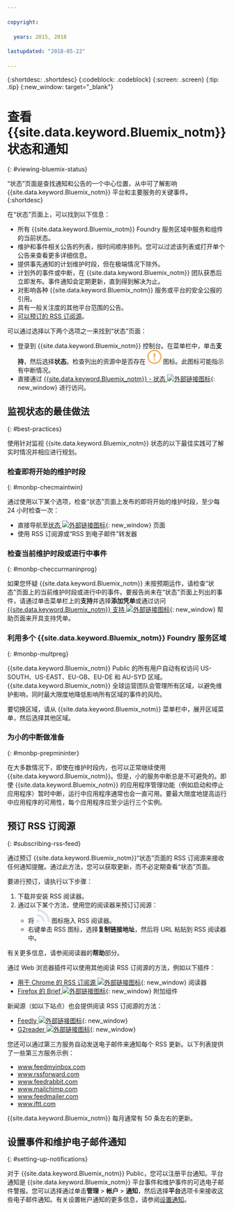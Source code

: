 ```yaml
---

copyright:

  years: 2015, 2018

lastupdated: "2018-05-22"

---
```


{:shortdesc: .shortdesc}
{:codeblock: .codeblock}
{:screen: .screen}
{:tip: .tip}
{:new_window: target="_blank"}

# 查看 {{site.data.keyword.Bluemix_notm}} 状态和通知
{: #viewing-bluemix-status}

“状态”页面是查找通知和公告的一个中心位置，从中可了解影响 {{site.data.keyword.Bluemix_notm}} 平台和主要服务的关键事件。
{:shortdesc}

在“状态”页面上，可以找到以下信息：

  * 所有 {{site.data.keyword.Bluemix_notm}} Foundry 服务区域中服务和组件的当前状态。
  * 维护和事件相关公告的列表，按时间顺序排列。您可以过滤该列表或打开单个公告来查看更多详细信息。
  * 提供事先通知的计划维护时段，但在极端情况下除外。
  * 计划外的事件或中断，在 {{site.data.keyword.Bluemix_notm}} 团队获悉后立即发布。事件通知会定期更新，直到得到解决为止。
  * 对影响各种 {{site.data.keyword.Bluemix_notm}} 服务或平台的安全公报的引用。
  * 具有一般关注度的其他平台范围的公告。
  * [可以预订的 RSS 订阅源](#subscribing-rss-feed)。

可以通过选择以下两个选项之一来找到“状态”页面：

  * 登录到 {{site.data.keyword.Bluemix_notm}} 控制台。在菜单栏中，单击**支持**，然后选择**状态**。检查列出的资源中是否存在 ![某些问题](images/some_issues.svg) 图标。此图标可能指示有中断情况。
  * 直接通过 [{{site.data.keyword.Bluemix_notm}} - 状态 ![外部链接图标](../icons/launch-glyph.svg "外部链接图标")](https://console.bluemix.net/status){: new_window} 进行访问。


## 监视状态的最佳做法
{: #best-practices}

使用针对监视 {{site.data.keyword.Bluemix_notm}} 状态的以下最佳实践可了解实时情况并相应进行规划。

### 检查即将开始的维护时段
{: #monbp-checmaintwin}

通过使用以下某个选项，检查“状态”页面上发布的即将开始的维护时段，至少每 24 小时检查一次：
* 直接导航至[状态 ![外部链接图标](../icons/launch-glyph.svg "外部链接图标")](https://console.bluemix.net/status){: new_window} 页面
* 使用 RSS 订阅源或“RSS 到电子邮件”转发器

### 检查当前维护时段或进行中事件
{: #monbp-checcurmaninprog}

如果您怀疑 {{site.data.keyword.Bluemix_notm}} 未按预期运作，请检查“状态”页面上的当前维护时段或进行中的事件。要报告尚未在“状态”页面上列出的事件，请通过单击菜单栏上的**支持**并选择**添加凭单**或通过访问 [{{site.data.keyword.Bluemix_notm}} 支持 ![外部链接图标](../icons/launch-glyph.svg "外部链接图标")](http://www.ibm.biz/bluemixsupport){: new_window} 帮助页面来开具支持凭单。

### 利用多个 {{site.data.keyword.Bluemix_notm}} Foundry 服务区域
{: #monbp-multpreg}

{{site.data.keyword.Bluemix_notm}} Public 的所有用户自动有权访问 US-SOUTH、US-EAST、EU-GB、EU-DE 和 AU-SYD 区域。{{site.data.keyword.Bluemix_notm}} 全球运营团队会管理所有区域，以避免维护影响，同时最大限度地降低影响所有区域的事件的风险。

要切换区域，请从 {{site.data.keyword.Bluemix_notm}} 菜单栏中，展开区域菜单，然后选择其他区域。

### 为小的中断做准备
{: #monbp-prepmininter}

在大多数情况下，即使在维护时段内，也可以正常继续使用 {{site.data.keyword.Bluemix_notm}}。但是，小的服务中断总是不可避免的。即使 {{site.data.keyword.Bluemix_notm}} 的应用程序管理功能（例如启动和停止应用程序）暂时中断，运行中应用程序通常也会一直可用。要最大限度地提高运行中应用程序的可用性，每个应用程序应至少运行三个实例。

## 预订 RSS 订阅源
{: #subscribing-rss-feed}

通过预订 {{site.data.keyword.Bluemix_notm}}“状态”页面的 RSS 订阅源来接收任何通知提醒。通过此方法，您可以获取更新，而不必定期查看“状态”页面。

要进行预订，请执行以下步骤：

1. 下载并安装 RSS 阅读器。
2. 通过以下某个方法，使用您的阅读器来预订订阅源：
    * 将 ![RSS](images/rss.svg) 图标拖入 RSS 阅读器。
    * 右键单击 RSS 图标，选择**复制链接地址**，然后将 URL 粘贴到 RSS 阅读器中。

有关更多信息，请参阅阅读器的**帮助**部分。 	   

通过 Web 浏览器插件可以使用其他阅读 RSS 订阅源的方法，例如以下插件：
  * [用于 Chrome 的 RSS 订阅源 ![外部链接图标](../icons/launch-glyph.svg "外部链接图标")](http://feeder.co/){: new_window} 阅读器
  * [Firefox 的 Brief ![外部链接图标](../icons/launch-glyph.svg "外部链接图标")](https://addons.mozilla.org/en-US/firefox/addon/brief/){: new_window} 附加组件

新闻源（如以下站点）也会提供阅读 RSS 订阅源的方法：
  * [Feedly ![外部链接图标](../icons/launch-glyph.svg "外部链接图标")](http://www.feedly.com/){: new_window}
  * [G2reader ![外部链接图标](../icons/launch-glyph.svg "外部链接图标")](http://www.g2reader.com/en/){: new_window}

您还可以通过第三方服务自动发送电子邮件来通知每个 RSS 更新。以下列表提供了一些第三方服务示例：

  * www.feedmyinbox.com
  * www.rssforward.com
  * www.feedrabbit.com
  * www.mailchimp.com
  * www.feedmailer.com
  * www.iftt.com

{{site.data.keyword.Bluemix_notm}} 每月通常有 50 条左右的更新。


## 设置事件和维护电子邮件通知
{: #setting-up-notifications}

对于 {{site.data.keyword.Bluemix_notm}} Public，您可以注册平台通知。平台通知是 {{site.data.keyword.Bluemix_notm}} 平台事件和维护事件的可选电子邮件警报。您可以选择通过单击**管理** > **帐户** > **通知**，然后选择**平台**选项卡来接收这些电子邮件通知。有关设置帐户通知的更多信息，请参阅[设置通知](/docs/account/notifications.html#setting-notifications)。
